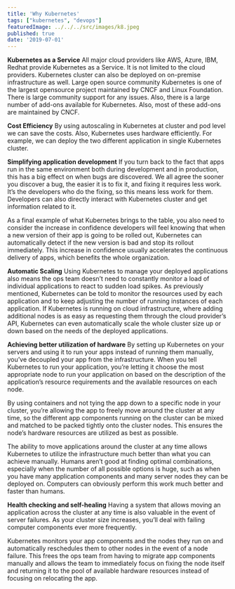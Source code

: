 ```yaml
---
title: 'Why Kubernetes'
tags: ["kubernetes", "devops"]
featuredImage: ../../../src/images/k8.jpeg
published: true
date: '2019-07-01'
---
```


<b>Kubernetes as a Service</b>
All major cloud providers like AWS, Azure, IBM, Redhat provide Kubernetes as a Service. It is not limited to the cloud providers. Kubernetes cluster can also be deployed on on-premise infrastructure as well.
Large open source community
Kubernetes is one of the largest opensource project maintained by CNCF and Linux Foundation. There is large community support for any issues. Also, there is a large number of add-ons available for Kubernetes. Also, most of these add-ons are maintained by CNCF.
<br>


<b>Cost Efficiency</b>
By using autoscaling in Kubernetes at cluster and pod level we can save the costs. Also, Kubernetes uses hardware efficiently. For example, we can deploy the two different application in single Kubernetes cluster.
<br>


<b>Simplifying application development</b>
If you turn back to the fact that apps run in the same environment both during development and in production, this has a big effect on when bugs are discovered. We all agree the sooner you discover a bug, the easier it is to fix it, and fixing it requires less work. It’s the developers who do the fixing, so this means less work for them. Developers can also directly interact with Kubernetes cluster and get information related to it.


As a final example of what Kubernetes brings to the table, you also need to consider the increase in confidence developers will feel knowing that when a new version of their app is going to be rolled out, Kubernetes can automatically detect if the new version is bad and stop its rollout immediately. This increase in confidence usually accelerates the continuous delivery of apps, which benefits the whole organization.
<br>


<b>Automatic Scaling</b>
Using Kubernetes to manage your deployed applications also means the ops team doesn’t need to constantly monitor a load of individual applications to react to sudden load spikes. As previously mentioned, Kubernetes can be told to monitor the resources used by each application and to keep adjusting the number of running instances of each application.
If Kubernetes is running on cloud infrastructure, where adding additional nodes is as easy as requesting them through the cloud provider’s API, Kubernetes can even automatically scale the whole cluster size up or down based on the needs of the deployed applications.
<br>


<b>Achieving better utilization of hardware</b>
By setting up Kubernetes on your servers and using it to run your apps instead of running them manually, you’ve decoupled your app from the infrastructure. When you tell Kubernetes to run your application, you’re letting it choose the most appropriate node to run your application on based on the description of the application’s resource requirements and the available resources on each node.


By using containers and not tying the app down to a specific node in your cluster, you’re allowing the app to freely move around the cluster at any time, so the different app components running on the cluster can be mixed and matched to be packed tightly onto the cluster nodes. This ensures the node’s hardware resources are utilized as best as possible.


The ability to move applications around the cluster at any time allows Kubernetes to utilize the infrastructure much better than what you can achieve manually. Humans aren’t good at finding optimal combinations, especially when the number of all possible options is huge, such as when you have many application components and many server nodes they can be deployed on. Computers can obviously perform this work much better and faster than humans.
<br>


<b>Health checking and self-healing</b>
Having a system that allows moving an application across the cluster at any time is also valuable in the event of server failures. As your cluster size increases, you’ll deal with failing computer components ever more frequently.


Kubernetes monitors your app components and the nodes they run on and automatically reschedules them to other nodes in the event of a node failure. This frees the ops team from having to migrate app components manually and allows the team to immediately focus on fixing the node itself and returning it to the pool of available hardware resources instead of focusing on relocating the app.